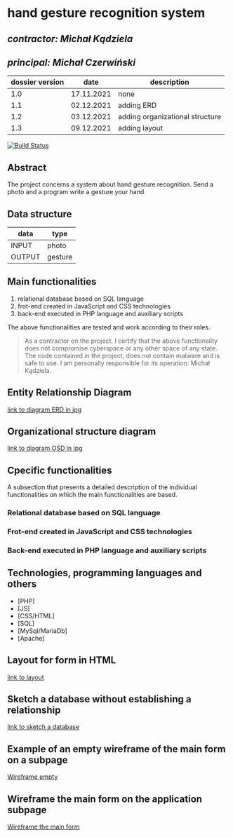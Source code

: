 # hand gesture recognition system

## _contractor: Michał Kądziela_
## _principal: Michał Czerwiński_


| dossier version | date | description |
| ------ | ------ | ------ |
| 1.0 | 17.11.2021 | none |
| 1.1 | 02.12.2021 | adding ERD |
| 1.2 | 03.12.2021 | adding organizational structure |
| 1.3 | 09.12.2021 | adding layout |


[![Build Status](https://travis-ci.org/joemccann/dillinger.svg?branch=master)](https://travis-ci.org/joemccann/dillinger)

## Abstract 
The project concerns a system about hand gesture recognition. Send a photo and a program write a gesture your hand

## Data structure

| data | type |
| ------ | ------ |
| INPUT | photo |
| OUTPUT | gesture |

## Main functionalities

1. relational database based on SQL language
1. frot-end created in JavaScript and CSS technologies
1. back-end executed in PHP language and auxiliary scripts

The above functionalities are tested and work according to their roles.

> As a contractor on the project, I certify that the above functionality 
> does not compromise cyberspace or any other space of any state. 
> The code contained in the project, does not contain malware and is safe to use. 
> I am personally responsible for its operation: Michał Kądziela.

## Entity Relationship Diagram

[link to diagram ERD in jpg][erd]

## Organizational structure diagram

[link to diagram OSD in jpg][osd]

## Cpecific functionalities

A subsection that presents a detailed description of the individual functionalities on which the main functionalities are based.

### Relational database based on SQL language

### Frot-end created in JavaScript and CSS technologies

### Back-end executed in PHP language and auxiliary scripts

## Technologies, programming languages and others

- [PHP]
- [JS]
- [CSS/HTML]
- [SQL]
- [MySql/MariaDb]
- [Apache]

## Layout for form in HTML

[link to layout][form]

## Sketch a database without establishing a relationship

[link to sketch a database][db]

## Example of an empty wireframe of the main form on a subpage

[Wireframe empty][wireframeExample]

## Wireframe the main form on the application subpage

[Wireframe the main form][wireframeMain]

 [erd]: <https://github.com/Michal3456/3bi5/blob/main/8/sprites/ERD.png>
 
 [osd]: <https://github.com/Michal3456/3bi5/blob/main/8/sprites/org.drawio.png>
 
 [form]: <https://github.com/Michal3456/3bi5/blob/main/8/sprites/layuout.png>
 
 [db]: <https://github.com/Michal3456/example_project/blob/main/sprites/Untitled%20Diagram.drawio(6).png>
 
 [wireframeMain]: <https://github.com/Michal3456/3bi5/blob/main/8/sprites/wire.png>
 
 [wireframeExample]: <https://github.com/Michal3456/example_project/blob/main/sprites/wireframe%20subpage_simple.jpg>
